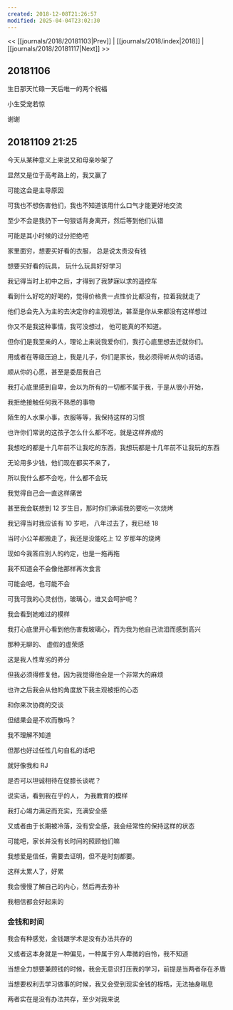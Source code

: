```yaml
---
created: 2018-12-08T21:26:57
modified: 2025-04-04T23:02:30
---
```


<< [[journals/2018/20181103|Prev]] | [[journals/2018/index|2018]] | [[journals/2018/20181117|Next]] >>

## 20181106

生日那天忙碌一天后唯一的两个祝福

小生受宠若惊

谢谢

## 20181109 21:25

今天从某种意义上来说又和母亲吵架了

显然又是位于高考路上的，我又赢了

可能这会是主导原因

可我也不想伤害他们，我也不知道该用什么口气才能更好地交流

至少不会是我扔下一句狠话背身离开，然后等到他们认错

可能是其小时候的过分拒绝吧

家里面穷，想要买好看的衣服， 总是说太贵没有钱

想要买好看的玩具， 玩什么玩具好好学习

我记得当时上初中之后，才得到了我梦寐以求的遥控车

看到什么好吃的好喝的，觉得价格贵一点性价比都没有，拉着我就走了

他们总会先入为主的去决定你的主观想法，甚至是你从来都没有这样想过

你又不是我这种事情，我可没想过， 他可能真的不知道。

但你们是我至亲的人，理论上来说我爱你们，我打心底里想去迁就你们。

用或者在等级压迫上，我是儿子，你们是家长，我必须得听从你的话语。

顺从你的心愿，甚至是委屈我自己

我打心底里感到自卑，会以为所有的一切都不属于我，于是从很小开始，

我拒绝接触任何我不熟悉的事物

陌生的人水果小事，衣服等等，我保持这样的习惯

也许你们常说的这孩子怎么什么都不吃，就是这样养成的

我想吃的都是十几年前不让我吃的东西，我想玩都是十几年前不让我玩的东西

无论用多少钱，他们现在都买不来了，

所以我什么都不会吃，什么都不会玩

我觉得自己会一直这样痛苦

甚至我会联想到 12 岁生日，那时你们承诺我的要吃一次烧烤

我记得当时我应该有 10 岁吧， 八年过去了，我已经 18

当时小公羊都搬走了，我还是没能吃上 12 岁那年的烧烤

现如今我答应别人的约定，也是一拖再拖

我不知道会不会像他那样再次食言

可能会吧，也可能不会

可我可我的心灵创伤，玻璃心，谁又会呵护呢？

我会看到她难过的模样

我打心底里开心看到他伤害我玻璃心，而为我为他自己流泪而感到高兴

那种无聊的、 虚假的虚荣感

这是我人性卑劣的养分

但我必须得修复他，因为我觉得他会是一个非常大的麻烦

也许之后我会从他的角度放下我主观被拒的心态

和你来次协商的交谈

但结果会是不欢而散吗？

我不理解不知道

但那也好过任性几句自私的话吧

就好像我和 RJ

是否可以坦诚相待在促膝长谈呢？

说实话，看到我在乎的人， 为我教育的模样

我打心竭力满足而充实，充满安全感

又或者由于长期被冷落，没有安全感，我会经常性的保持这样的状态

可能吧，家长并没有长时间的照顾他们嘛

我想爱是信任，需要去证明，但不是时刻都要。

这样太累人了，好累

我会慢慢了解自己的内心，然后再去弥补

我相信都会好起来的

### 金钱和时间

我会有种感觉，金钱跟学术是没有办法共存的

又或者这本身就是一种偏见，一种属于穷人卑微的自怜，我不知道

当想全力想要兼顾钱的时候，我会无意识打压我的学习，前提是当两者存在矛盾

当想要权利去学习做事的时候，我又会受到现实金钱的桎梏，无法抽身喘息

两者实在是没有办法共存，至少对我来说
